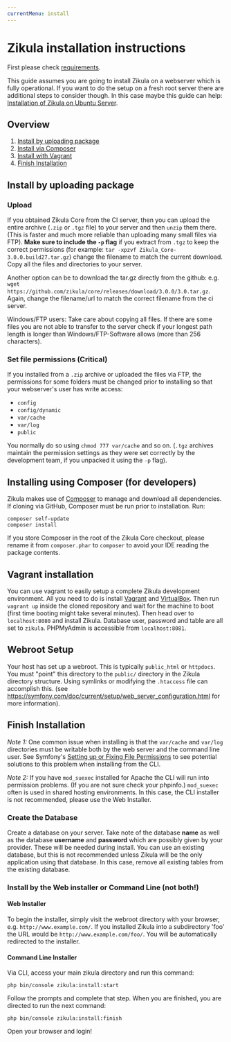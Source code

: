 ```yaml
---
currentMenu: install
---
```

# Zikula installation instructions

First please check [requirements](requirements.md).

This guide assumes you are going to install Zikula on a webserver which is fully operational. If you want to do the 
setup on a fresh root server there are additional steps to consider though. In this case maybe this guide can help: 
[Installation of Zikula on Ubuntu Server](InstallingZikulaOnUbuntu.md).

## Overview

1. [Install by uploading package](#upload)
2. [Install via Composer](#installing-using-composer-for-developers)
3. [Install with Vagrant](#vagrant-installation)
4. [Finish Installation](#finish-installation)

## Install by uploading package

### Upload

If you obtained Zikula Core from the CI server, then you can upload the entire archive (`.zip` or `.tgz` file)
to your server and then `unzip` them there. (This is faster and much more reliable than uploading many small
files via FTP). **Make sure to include the `-p` flag** if you extract from `.tgz` to keep the correct permissions
(for example: `tar -xpzvf Zikula_Core-3.0.0.build27.tar.gz`) change the filename to match the current download.
Copy all the files and directories to your server.

Another option can be to download the tar.gz directly from the github: e.g. 
`wget https://github.com/zikula/core/releases/download/3.0.0/3.0.tar.gz`. 
Again, change the filename/url to match the correct filename from the ci server.

Windows/FTP users: Take care about copying all files. If there are some files you are not able to transfer 
to the server check if your longest path length is longer than Windows/FTP-Software allows (more than 256 characters).

### Set file permissions (Critical)

If you installed from a `.zip` archive or uploaded the files via FTP, the permissions for some folders must be changed 
prior to installing so that your webserver's user has write access:

- `config`
- `config/dynamic`
- `var/cache`
- `var/log`
- `public`

You normally do so using `chmod 777 var/cache` and so on. (`.tgz` archives maintain
the permission settings as they were set correctly by the development team, if you unpacked it using the `-p` flag).

## Installing using Composer (for developers)

Zikula makes use of [Composer](https://getcomposer.org/) to manage and download all dependencies.
If cloning via GitHub, Composer must be run prior to installation. Run:

```
composer self-update
composer install
```

If you store Composer in the root of the Zikula Core checkout, please rename it from `composer.phar` to `composer`
to avoid your IDE reading the package contents.

## Vagrant installation

You can use vagrant to easily setup a complete Zikula development environment.
All you need to do is install [Vagrant](https://vagrantup.com) and
[VirtualBox](https://www.virtualbox.org/). Then run `vagrant up` inside the
cloned repository and wait for the machine to boot (first time booting might
take several minutes). Then head over to `localhost:8080` and install Zikula.
Database user, password and table are all set to `zikula`. PHPMyAdmin is
accessible from `localhost:8081`.

## Webroot Setup

Your host has set up a webroot. This is typically `public_html` or `httpdocs`. You must "point" this directory
to the `public/` directory in the Zikula directory structure. Using symlinks or modifying the `.htaccess` file can
accomplish this. (see https://symfony.com/doc/current/setup/web_server_configuration.html for more information).

## Finish Installation

*Note 1:* One common issue when installing is that the `var/cache` and `var/log` directories must be writable both by the 
web server and the command line user. See Symfony's [Setting up or Fixing File Permissions](https://symfony.com/doc/current/setup/file_permissions.html) 
to see potential solutions to this problem when installing from the CLI.

*Note 2:* If you have `mod_suexec` installed for Apache the CLI will run into permission problems. (If you are not sure 
check your phpinfo.) `mod_suexec` often is used in shared hosting environments. In this case, the CLI installer is not 
recommended, please use the Web Installer. 

### Create the Database

Create a database on your server. Take note of the database **name** as well as the database **username** and
**password** which are possibly given by your provider. These will be needed during install. You can use an existing
database, but this is not recommended unless Zikula will be the only application using that database. In this case,
remove all existing tables from the existing database.

### Install by the Web installer or Command Line (not both!)

#### Web Installer

To begin the installer, simply visit the webroot directory with your browser, e.g. `http://www.example.com/`.
If you installed Zikula into a subdirectory 'foo' the URL would be `http://www.example.com/foo/`. You will be
automatically redirected to the installer.

#### Command Line Installer

Via CLI, access your main zikula directory and run this command:

```shell
php bin/console zikula:install:start
```

Follow the prompts and complete that step. When you are finished, you are directed to run the next command:

```shell
php bin/console zikula:install:finish
```

Open your browser and login!
